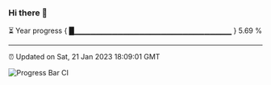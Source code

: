 ### Hi there 👋

⏳ Year progress { █▁▁▁▁▁▁▁▁▁▁▁▁▁▁▁▁▁▁▁▁▁▁▁▁▁▁▁▁▁ } 5.69 %

---

⏰ Updated on Sat, 21 Jan 2023 18:09:01 GMT

![Progress Bar CI](https://github.com/Shyam-Makwana/GitHub-Actions-Demo/workflows/Progress%20Bar%20CI/badge.svg)
